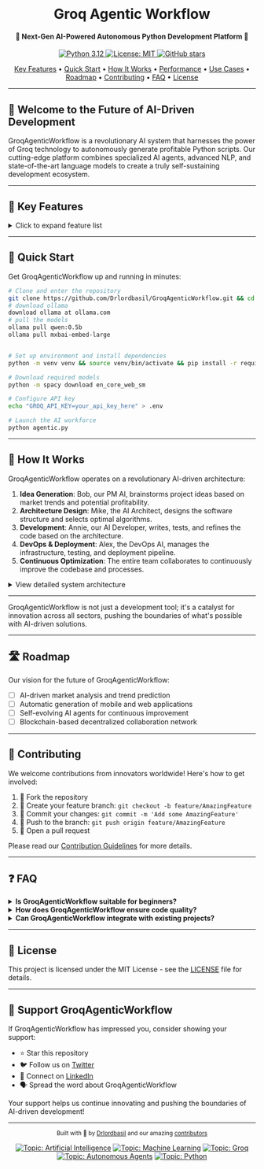 
<h1 align="center">
  <br>

  <br>
  Groq Agentic Workflow
  <br>
</h1>

<h4 align="center">🚀 Next-Gen AI-Powered Autonomous Python Development Platform 🤖</h4>

<p align="center">
  <a href="https://www.python.org/downloads/release/python-3120/">
    <img src="https://img.shields.io/badge/python-3.12-blue.svg" alt="Python 3.12">
  </a>
  <a href="https://opensource.org/licenses/MIT">
    <img src="https://img.shields.io/badge/License-MIT-yellow.svg" alt="License: MIT">

  <a href="https://github.com/Drlordbasil/GroqAgenticWorkflow/stargazers">
    <img src="https://img.shields.io/github/stars/Drlordbasil/GroqAgenticWorkflow?style=social" alt="GitHub stars">
  </a>
</p>

<p align="center">
  <a href="#-key-features">Key Features</a> •
  <a href="#-quick-start">Quick Start</a> •
  <a href="#-how-it-works">How It Works</a> •
  <a href="#-performance">Performance</a> •
  <a href="#-potential-use-cases">Use Cases</a> •
  <a href="#-roadmap">Roadmap</a> •
  <a href="#-contributing">Contributing</a> •
  <a href="#-faq">FAQ</a> •
  <a href="#-license">License</a>
</p>

---

## 🌟 Welcome to the Future of AI-Driven Development

GroqAgenticWorkflow is a revolutionary AI system that harnesses the power of Groq technology to autonomously generate profitable Python scripts. Our cutting-edge platform combines specialized AI agents, advanced NLP, and state-of-the-art language models to create a truly self-sustaining development ecosystem.



---

## 🚀 Key Features

<details>
<summary>Click to expand feature list</summary>

- **🧠 AI-Powered Collaboration**: Four specialized AI agents work in harmony to manage, develop, and optimize projects
- **⚡ Groq Integration**: Leverage Groq's lightning-fast AI models for unparalleled performance
- **💡 Autonomous Ideation**: Self-generating project ideas with market potential analysis
- **🌐 Intelligent Web Research**: Advanced web scraping and data synthesis capabilities
- **🛠️ Robust Code Management**: Automated testing, optimization, and version control
- **💰 Crypto Wallet Integration**: Seamless blockchain transactions and profit management
- **🔗 Smart Memory Handling**: Efficient data management using Ollama and ChromaDB
- **📊 NLP-Driven Task Management**: Automated task extraction, prioritization, and tracking
- **🔄 Continuous Learning**: Self-improving algorithms for ever-increasing efficiency(future improvement)
- **🔐 Enterprise-Grade Security**: Built-in safeguards for code and data protection(future improvement)

</details>

---

## 🏁 Quick Start

Get GroqAgenticWorkflow up and running in minutes:

```bash
# Clone and enter the repository
git clone https://github.com/Drlordbasil/GroqAgenticWorkflow.git && cd GroqAgenticWorkflow
# download ollama
download ollama at ollama.com
# pull the models
ollama pull qwen:0.5b
ollama pull mxbai-embed-large


# Set up environment and install dependencies
python -m venv venv && source venv/bin/activate && pip install -r requirements.txt

# Download required models
python -m spacy download en_core_web_sm

# Configure API key
echo "GROQ_API_KEY=your_api_key_here" > .env

# Launch the AI workforce
python agentic.py
```

---

## 🔬 How It Works

GroqAgenticWorkflow operates on a revolutionary AI-driven architecture:

1. **Idea Generation**: Bob, our PM AI, brainstorms project ideas based on market trends and potential profitability.
2. **Architecture Design**: Mike, the AI Architect, designs the software structure and selects optimal algorithms.
3. **Development**: Annie, our AI Developer, writes, tests, and refines the code based on the architecture.
4. **DevOps & Deployment**: Alex, the DevOps AI, manages the infrastructure, testing, and deployment pipeline.
5. **Continuous Optimization**: The entire team collaborates to continuously improve the codebase and processes.

<details>
<summary>View detailed system architecture</summary>

```mermaid
graph TD
    A[Bob - Project Manager] --> B[Mike - Software Architect]
    B --> C[Annie - Developer]
    C --> D[Alex - DevOps Engineer]
    D --> E[Deployment]
    E --> F[Monitoring & Optimization]
    F --> A
```

</details>

---

GroqAgenticWorkflow is not just a development tool; it's a catalyst for innovation across all sectors, pushing the boundaries of what's possible with AI-driven solutions.

---

## 🛣️ Roadmap

Our vision for the future of GroqAgenticWorkflow:


- [ ] AI-driven market analysis and trend prediction
- [ ] Automatic generation of mobile and web applications
- [ ] Self-evolving AI agents for continuous improvement
- [ ] Blockchain-based decentralized collaboration network

---

## 🤝 Contributing

We welcome contributions from innovators worldwide! Here's how to get involved:

1. 🍴 Fork the repository
2. 🌿 Create your feature branch: `git checkout -b feature/AmazingFeature`
3. 💍 Commit your changes: `git commit -m 'Add some AmazingFeature'`
4. 🚀 Push to the branch: `git push origin feature/AmazingFeature`
5. 🎉 Open a pull request

Please read our [Contribution Guidelines](CONTRIBUTING.md) for more details.

---

## ❓ FAQ

<details>
<summary><strong>Is GroqAgenticWorkflow suitable for beginners?</strong></summary>
Absolutely! While our system is powerful, it's designed to be user-friendly for developers of all levels. Our extensive documentation and community support make it accessible to everyone.
</details>

<details>
<summary><strong>How does GroqAgenticWorkflow ensure code quality?</strong></summary>
Our AI agents are trained on best coding practices and use advanced static analysis tools. Additionally, Alex, our DevOps AI, runs comprehensive test suites to ensure top-notch quality.
</details>

<details>
<summary><strong>Can GroqAgenticWorkflow integrate with existing projects?</strong></summary>
Yes! GroqAgenticWorkflow is designed to seamlessly integrate with existing codebases. It can analyze your current project and suggest improvements or extensions.
</details>

---

## 📜 License

This project is licensed under the MIT License - see the [LICENSE](LICENSE) file for details.

---

## 💖 Support GroqAgenticWorkflow

If GroqAgenticWorkflow has impressed you, consider showing your support:

- ⭐ Star this repository
- 🐦 Follow us on [Twitter](https://twitter.com/GroqAgenticFlow)
- 💼 Connect on [LinkedIn](https://www.linkedin.com/company/groqagenticworkflow)
- 🗣️ Spread the word about GroqAgenticWorkflow

Your support helps us continue innovating and pushing the boundaries of AI-driven development!

---

<p align="center">
  <sub>Built with 💖 by <a href="https://github.com/Drlordbasil">Drlordbasil</a> and our amazing <a href="https://github.com/Drlordbasil/GroqAgenticWorkflow/graphs/contributors">contributors</a></sub>
</p>

<!-- SEO and topic tags -->
<p align="center">
  <a href="https://github.com/topics/artificial-intelligence"><img src="https://img.shields.io/badge/Topic-Artificial%20Intelligence-brightgreen" alt="Topic: Artificial Intelligence"></a>
  <a href="https://github.com/topics/machine-learning"><img src="https://img.shields.io/badge/Topic-Machine%20Learning-brightgreen" alt="Topic: Machine Learning"></a>
  <a href="https://github.com/topics/groq"><img src="https://img.shields.io/badge/Topic-Groq-brightgreen" alt="Topic: Groq"></a>
  <a href="https://github.com/topics/autonomous-agents"><img src="https://img.shields.io/badge/Topic-Autonomous%20Agents-brightgreen" alt="Topic: Autonomous Agents"></a>
  <a href="https://github.com/topics/python"><img src="https://img.shields.io/badge/Topic-Python-brightgreen" alt="Topic: Python"></a>
</p>
